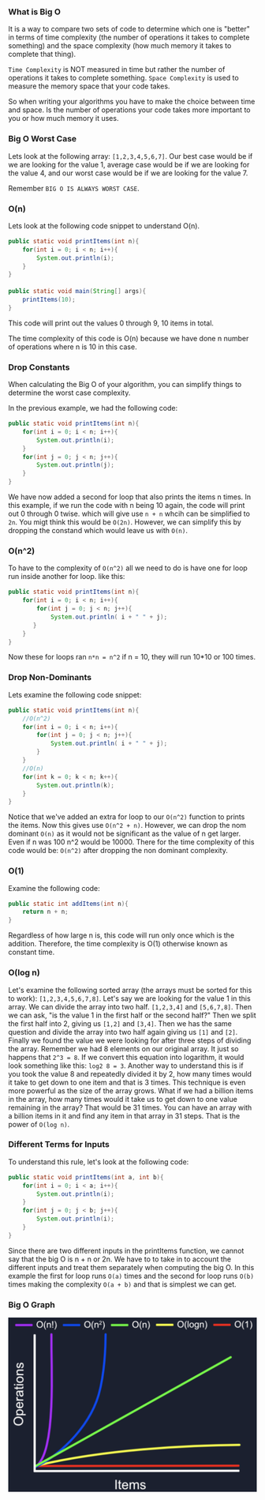 ### What is Big O
It is a way to compare two sets of code to determine which one is "better" in terms of time complexity (the number of operations it takes to complete something) and the space complexity (how much memory it takes to complete that thing). 

`Time Complexity` is NOT measured in time but rather the number of operations it takes to complete something. 
`Space Complexity` is used to measure the memory space that your code takes. 

So when writing your algorithms you have to make the choice between time and space. Is the number of operations your code takes more important to you or how much memory it uses. 

### Big O Worst Case
Lets look at the following array: `[1,2,3,4,5,6,7]`. Our best case would be if we are looking for the value 1, average case would be if we are looking for the value 4, and our worst case would be if we are looking for the value 7. 

Remember `BIG O IS ALWAYS WORST CASE`. 

### O(n)
Lets look at the following code snippet to understand O(n). 
```Java 
public static void printItems(int n){
    for(int i = 0; i < n; i++){
        System.out.println(i);
    }
}

public static void main(String[] args){
    printItems(10);
}
```
This code will print out the values 0 through 9, 10 items in total.

The time complexity of this code is O(n) because we have done n number of operations where n is 10 in this case. 

### Drop Constants
When calculating the Big O of your algorithm, you can simplify things to determine the worst case complexity. 

In the previous example, we had the following code:
```Java 
public static void printItems(int n){
    for(int i = 0; i < n; i++){
        System.out.println(i);
    }
    for(int j = 0; j < n; j++){
        System.out.println(j);
    }
}
```
We have now added a second for loop that also prints the items n times. In this example, if we run the code with n being 10 again, the code will print out 0 through 0 twise. which will give use `n + n` whcih can be simplified to `2n`. You migt think this would be `O(2n)`. However, we can simplify this by dropping the constand which would leave us with `O(n)`. 

### O(n^2)
To have to the complexity of `O(n^2)` all we need to do is have one for loop run inside another for loop. like this:
```Java
public static void printItems(int n){
    for(int i = 0; i < n; i++){
        for(int j = 0; j < n; j++){
            System.out.println( i + " " + j);
       } 
    } 
}
```
Now these for loops ran `n*n = n^2` if n = 10, they will run 10*10 or 100 times. 

### Drop Non-Dominants
Lets examine the following code snippet:
```Java
public static void printItems(int n){
    //O(n^2)
    for(int i = 0; i < n; i++){
        for(int j = 0; j < n; j++){
            System.out.println( i + " " + j);
        } 
    }
    //O(n)
    for(int k = 0; k < n; k++){
        System.out.println(k);
    } 
}
```
Notice that we've added an extra for loop to our `O(n^2)` function to prints the items. Now this gives use `O(n^2 + n)`. However, we can drop the nom dominant `O(n)` as it would not be significant as the value of n get larger. Even if n was 100 n^2 would be 10000. There for the time complexity of this code would be: `O(n^2)` after dropping the non dominant complexity. 

### O(1)
Examine the following code:
```Java
public static int addItems(int n){
    return n + n;
}
```
Regardless of how large n is, this code will run only once which is the addition. Therefore, the time complexity is O(1) otherwise known as constant time. 

### O(log n)
Let's examine the following sorted array (the arrays must be sorted for this to work): 
`[1,2,3,4,5,6,7,8]`. Let's say we are looking for the value 1 in this array. We can divide the array into two half. `[1,2,3,4]` and `[5,6,7,8]`. Then we can ask, "is the value 1 in the first half or the second half?" Then we split the first half into 2, giving us `[1,2]` and `[3,4]`. Then we has the same question and divide the array into two half again giving us `[1]` and `[2]`. Finally we found the value we were looking for after three steps of dividing the array. Remember we had 8 elements on our original array. It just so happens that `2^3 = 8`. If we convert this equation into logarithm, it would look something like this: `log2 8 = 3`. Another way to understand this is if you took the value 8 and repeatedly divided it by 2, how many times would it take to get down to one item and that is 3 times. This technique is even more powerful as the size of the array grows. What if we had a billion items in the array, how many times would it take us to get down to one value remaining in the array? That would be 31 times. You can have an array with a billion items in it and find any item in that array in 31 steps. That is the power of `O(log n)`.

### Different Terms for Inputs
To understand this rule, let's look at the following code:
```Java
public static void printItems(int a, int b){
    for(int i = 0; i < a; i++){
        System.out.println(i);
    }
    for(int j = 0; j < b; j++){
        System.out.println(i);
    }
}
```
Since there are two different inputs in the printItems function, we cannot say that the big O is n + n or 2n. We have to to take in to account the different inputs and treat them separately when computing the big O. In this example the first for loop runs `O(a)` times and the second for loop runs `O(b)` times making the complexity `O(a + b)` and that is simplest we can get. 

### Big O Graph
![alt text](image-2.png)